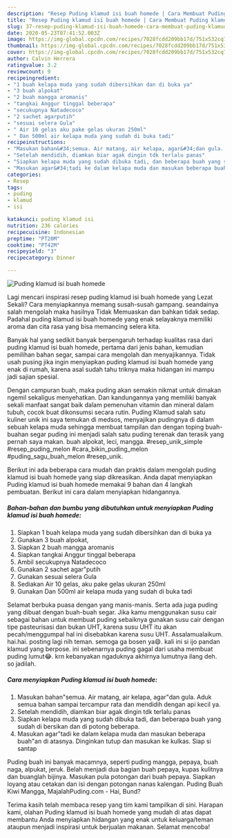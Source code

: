 ```yaml
---
description: "Resep Puding klamud isi buah homede | Cara Membuat Puding klamud isi buah homede Yang Sempurna"
title: "Resep Puding klamud isi buah homede | Cara Membuat Puding klamud isi buah homede Yang Sempurna"
slug: 37-resep-puding-klamud-isi-buah-homede-cara-membuat-puding-klamud-isi-buah-homede-yang-sempurna
date: 2020-05-23T07:41:52.003Z
image: https://img-global.cpcdn.com/recipes/7028fcdd209bb17d/751x532cq70/puding-klamud-isi-buah-homede-foto-resep-utama.jpg
thumbnail: https://img-global.cpcdn.com/recipes/7028fcdd209bb17d/751x532cq70/puding-klamud-isi-buah-homede-foto-resep-utama.jpg
cover: https://img-global.cpcdn.com/recipes/7028fcdd209bb17d/751x532cq70/puding-klamud-isi-buah-homede-foto-resep-utama.jpg
author: Calvin Herrera
ratingvalue: 3.2
reviewcount: 9
recipeingredient:
- "1 buah kelapa muda yang sudah dibersihkan dan di buka ya"
- "3 buah alpokat"
- "2 buah mangga aromanis"
- "tangkai Anggur tinggal beberapa"
- "secukupnya Natadecoco"
- "2 sachet agarputih"
- "sesuai selera Gula"
- " Air 10 gelas aku pake gelas ukuran 250ml"
- " Dan 500ml air kelapa muda yang sudah di buka tadi"
recipeinstructions:
- "Masukan bahan&#34;semua. Air matang, air kelapa, agar&#34;dan gula. Aduk semua bahan sampai tercampur rata dan mendidih dengan api kecil ya."
- "Setelah mendidih, diamkan biar agak dingin tdk terlalu panas"
- "Siapkan kelapa muda yang sudah dibuka tadi, dan beberapa buah yang sudah di bersikan dan di potong beberapa."
- "Masukan agar&#34;tadi ke dalam kelapa muda dan masukan beberapa buah&#34;an di atasnya. Dinginkan tutup dan masukan ke kulkas. Siap si santap"
categories:
- Resep
tags:
- puding
- klamud
- isi

katakunci: puding klamud isi 
nutrition: 236 calories
recipecuisine: Indonesian
preptime: "PT20M"
cooktime: "PT42M"
recipeyield: "3"
recipecategory: Dinner

---
```



![Puding klamud isi buah homede](https://img-global.cpcdn.com/recipes/7028fcdd209bb17d/751x532cq70/puding-klamud-isi-buah-homede-foto-resep-utama.jpg)

Lagi mencari inspirasi resep puding klamud isi buah homede yang Lezat Sekali? Cara menyiapkannya memang susah-susah gampang. seandainya salah mengolah maka hasilnya Tidak Memuaskan dan bahkan tidak sedap. Padahal puding klamud isi buah homede yang enak selayaknya memiliki aroma dan cita rasa yang bisa memancing selera kita.

Banyak hal yang sedikit banyak berpengaruh terhadap kualitas rasa dari puding klamud isi buah homede, pertama dari jenis bahan, kemudian pemilihan bahan segar, sampai cara mengolah dan menyajikannya. Tidak usah pusing jika ingin menyiapkan puding klamud isi buah homede yang enak di rumah, karena asal sudah tahu triknya maka hidangan ini mampu jadi sajian spesial.

Dengan campuran buah, maka puding akan semakin nikmat untuk dimakan ngemil sekaligus menyehatkan. Dan kandungannya yang memiliki banyak sekali manfaat sangat baik dalam pemenuhan vitamin dan mineral dalam tubuh, cocok buat dikonsumsi secara rutin. Puding Klamud salah satu kuliner unik ini saya temukan di medsos, menyajikan pudingnya di dalam sebuah kelapa muda sehingga membuat tampilan dan dengan toping buah-buahan segar puding ini menjadi salah satu puding terenak dan terasik yang pernah saya makan. buah alpokat, leci, mangga. #resep_unik_simple #resep_puding_melon #cara_bikin_puding_melon #puding_sagu_buah_melon #resep_unik.


Berikut ini ada beberapa cara mudah dan praktis dalam mengolah puding klamud isi buah homede yang siap dikreasikan. Anda dapat menyiapkan Puding klamud isi buah homede memakai 9 bahan dan 4 langkah pembuatan. Berikut ini cara dalam menyiapkan hidangannya.

<!--inarticleads1-->

##### Bahan-bahan dan bumbu yang dibutuhkan untuk menyiapkan Puding klamud isi buah homede:

1. Siapkan 1 buah kelapa muda yang sudah dibersihkan dan di buka ya
1. Gunakan 3 buah alpokat,
1. Siapkan 2 buah mangga aromanis
1. Siapkan tangkai Anggur tinggal beberapa
1. Ambil secukupnya Natadecoco
1. Gunakan 2 sachet agar&#34;putih
1. Gunakan sesuai selera Gula
1. Sediakan  Air 10 gelas, aku pake gelas ukuran 250ml
1. Gunakan  Dan 500ml air kelapa muda yang sudah di buka tadi


Selamat berbuka puasa dengan yang manis-manis. Serta ada juga puding yang dibuat dengan buah-buah segar. Jika kamu menggunakan susu cair sebagai bahan untuk membuat puding sebaiknya gunakan susu cair dengan tipe pasteurisasi dan bukan UHT, karena susu UHT itu akan pecah/menggumpal hal ini disebabkan karena susu UHT. Assalamualaikum. hai.hai. posting lagi nih teman. semoga ga bosen ya😄. kali ini si ijo pandan klamud yang berpose. ini sebenarnya puding gagal dari usaha membuat puding lumut😂. krn kebanyakan ngaduknya akhirnya lumutnya ilang deh. so jadilah. 

<!--inarticleads2-->

##### Cara menyiapkan Puding klamud isi buah homede:

1. Masukan bahan&#34;semua. Air matang, air kelapa, agar&#34;dan gula. Aduk semua bahan sampai tercampur rata dan mendidih dengan api kecil ya.
1. Setelah mendidih, diamkan biar agak dingin tdk terlalu panas
1. Siapkan kelapa muda yang sudah dibuka tadi, dan beberapa buah yang sudah di bersikan dan di potong beberapa.
1. Masukan agar&#34;tadi ke dalam kelapa muda dan masukan beberapa buah&#34;an di atasnya. Dinginkan tutup dan masukan ke kulkas. Siap si santap


Puding buah ini banyak macamnya, seperti puding mangga, pepaya, buah naga, alpukat, jeruk. Belah menjadi dua bagian buah pepaya, kupas kulitnya dan buanglah bijinya. Masukan pula potongan dari buah pepaya. Siapkan loyang atau cetakan dan isi dengan potongan nanas kalengan. Puding Buah Kiwi Mangga, MajalahPuding.com - Hai, Bund? 

Terima kasih telah membaca resep yang tim kami tampilkan di sini. Harapan kami, olahan Puding klamud isi buah homede yang mudah di atas dapat membantu Anda menyiapkan hidangan yang enak untuk keluarga/teman ataupun menjadi inspirasi untuk berjualan makanan. Selamat mencoba!
